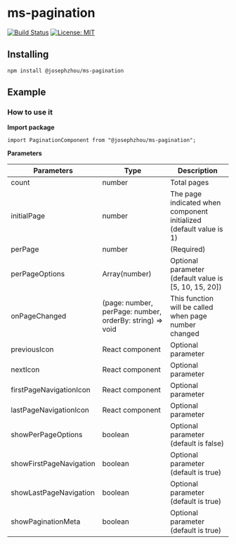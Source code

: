 # ms-pagination

[![Build Status](https://travis-ci.org/ZYMoridae/ms-pagination.svg?branch=master)](https://travis-ci.org/ZYMoridae/ms-pagination)
[![License: MIT](https://img.shields.io/badge/License-MIT-yellow.svg)](https://opensource.org/licenses/MIT)

## Installing

```
npm install @josephzhou/ms-pagination
```

## Example

### How to use it

**Import package**

```
import PaginationComponent from "@josephzhou/ms-pagination";
```

**Parameters**

| Parameters              | Type                                                     | Description                                                        |
| ----------------------- | -------------------------------------------------------- | ------------------------------------------------------------------ |
| count                   | number                                                   | Total pages                                                        |
| initialPage             | number                                                   | The page indicated when component initialized (default value is 1) |
| perPage                 | number                                                   | (Required)                                                         |
| perPageOptions          | Array(number)                                            | Optional parameter (default value is [5, 10, 15, 20])              |
| onPageChanged           | (page: number, perPage: number, orderBy: string) => void | This function will be called when page number changed              |
| previousIcon            | React component                                          | Optional parameter                                                 |
| nextIcon                | React component                                          | Optional parameter                                                 |
| firstPageNavigationIcon | React component                                          | Optional parameter                                                 |
| lastPageNavigationIcon  | React component                                          | Optional parameter                                                 |
| showPerPageOptions      | boolean                                                  | Optional parameter (default is false)                              |
| showFirstPageNavigation | boolean                                                  | Optional parameter (default is true)                               |
| showLastPageNavigation  | boolean                                                  | Optional parameter (default is true)                               |
| showPaginationMeta      | boolean                                                  | Optional parameter (default is true)                               |
